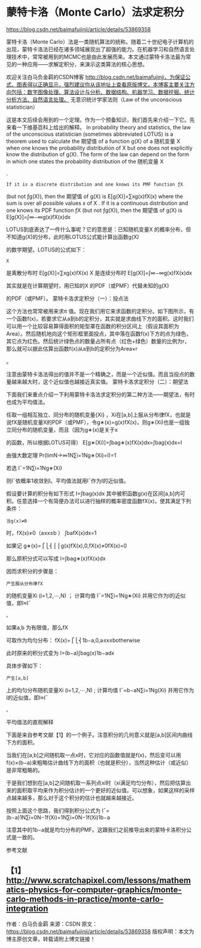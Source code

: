 ﻿# 蒙特卡洛（Monte Carlo）法求定积分



https://blog.csdn.net/baimafujinji/article/details/53869358

蒙特卡洛（Monte Carlo）法是一类随机算法的统称。随着二十世纪电子计算机的出现，蒙特卡洛法已经在诸多领域展现出了超强的能力。在机器学习和自然语言处理技术中，常常被用到的MCMC也是由此发展而来。本文通过蒙特卡洛法最为常见的一种应用——求解定积分，来演示这类算法的核心思想。

欢迎关注白马负金羁的CSDN博客 http://blog.csdn.net/baimafujinji，为保证公式、图表得以正确显示，强烈建议你从该地址上查看原版博文。本博客主要关注方向包括：数字图像处理、算法设计与分析、数据结构、机器学习、数据挖掘、统计分析方法、自然语言处理。
无意识统计学家法则（Law of the unconscious statistician）

这是本文后续会用到的一个定理。作为一个预备知识，我们首先来介绍一下它。先来看一下维基百科上给出的解释。
In probability theory and statistics, the law of the unconscious statistician (sometimes abbreviated LOTUS) is a theorem used to calculate the 期望值 of a function g(X)
of a 随机变量 X when one knows the probability distribution of X but one does not explicitly know the distribution of g(X). The form of the law can depend on the form in which one states the probability distribution of the 随机变量 X

.

    If it is a discrete distribution and one knows its PMF function ƒX

(but not ƒg(X)), then the 期望值 of g(X) is
E[g(X)]=∑xg(x)fX(x)
where the sum is over all possible values x of X
.
If it is a continuous distribution and one knows its PDF function ƒX
(but not ƒg(X)), then the 期望值 of g(X) is
E[g(X)]=∫∞−∞g(x)fX(x)dx

LOTUS到底表达了一件什么事呢？它的意思是：已知随机变量X
的概率分布，但不知道g(X)的分布，此时用LOTUS公式能计算出函数g(X)

的数学期望。LOTUS的公式如下：

    X

是离散分布时
E[g(X)]=∑xg(x)fX(x)
X
是连续分布时
E[g(X)]=∫∞−∞g(x)fX(x)dx

其实就是在计算期望时，用已知的X
的PDF（或PMF）代替未知的g(X)

的PDF（或PMF）。
蒙特卡洛求定积分（一）：投点法

这个方法也常常被用来求π
值。现在我们用它来求函数的定积分。如下图所示，有一个函数f(x)，若要求它从a到b的定积分，其实就是求曲线下方的面积。这时我们可以用一个比较容易算得面积的矩型罩在函数的积分区间上（假设其面积为Area）。然后随机地向这个矩形框里面投点，其中落在函数f(x)下方的点为绿色，其它点为红色。然后统计绿色点的数量占所有点（红色+绿色）数量的比例为r，那么就可以据此估算出函数f(x)从a到b的定积分为Area×r

。


注意由蒙特卡洛法得出的值并不是一个精确之，而是一个近似值。而且当投点的数量越来越大时，这个近似值也越接近真实值。
蒙特卡洛求定积分（二）：期望法

下面我们来重点介绍一下利用蒙特卡洛法求定积分的第二种方法——期望法，有时也成为平均值法。

任取一组相互独立、同分布的随机变量{Xi}
，Xi在[a,b]上服从分布律fX，也就是说fX是随机变量X的PDF（或PMF），令g∗(x)=g(x)fX(x)，则g∗(Xi)也是一组独立同分布的随机变量，而且（因为g∗(x)是关于x

的函数，所以根据LOTUS可得）
E[g∗(Xi)]=∫bag∗(x)fX(x)dx=∫bag(x)dx=I

由强大数定理
Pr(limN→∞1N∑i=1Ng∗(Xi)=I)=1

若选
I¯=1N∑i=1Ng∗(Xi)

则I¯依概率1收敛到I。平均值法就用I¯作为I的近似值。

假设要计算的积分有如下形式
I=∫bag(x)dx
其中被积函数g(x)在区间[a,b]内可积。任意选择一个有简便办法可以进行抽样的概率密度函数fX(x)，使其满足下列条件：

    当g(x)≠0

时，fX(x)≠0（a≤x≤b
）
∫bafX(x)dx=1

如果记
g∗(x)=⎧⎩⎨⎪⎪g(x)fX(x),0,fX(x)≠0fX(x)=0

那么原积分式可以写成
I=∫bag∗(x)fX(x)dx

因而求积分的步骤是：

    产生服从分布律fX

的随机变量Xi (i=1,2,⋯,N)
；
计算均值
I¯=1N∑i=1Ng∗(Xi)
并用它作为I的近似值，即I≈I¯

    。

如果a,b
为有限值，那么fX

可取作为均匀分布：
fX(x)=⎧⎩⎨1b−a,0,a≤x≤botherwise

此时原来的积分式变为
I=(b−a)∫bag(x)1b−adx

具体步骤如下：

    产生[a,b]

上的均匀分布随机变量Xi (i=1,2,⋯,N)
;
计算均值
I¯=b−aN∑i=1Ng(Xi)
并用它作为I的近似值，即I≈I¯

    。

平均值法的直观解释

下面是来自参考文献【1】的一个例子。注意积分的几何意义就是[a,b]区间内曲线下方的面积。


当我们在[a,b]之间随机取一点x时，它对应的函数值就是f(x)，然后变可以用f(x)×(b−a)来粗略估计曲线下方的面积（也就是积分），当然这种估计（或近似）是非常粗略的。


于是我们想到在[a,b]之间随机取一系列点xi时（xi满足均匀分布），然后把估算出来的面积取平均来作为积分估计的一个更好的近似值。可以想象，如果这样的采样点越来越多，那么对于这个积分的估计也就越来越接近。


按照上面这个思路，我们得到积分公式为
I¯=(b−a)1N∑i=0N−1f(Xi)=1N∑i=0N−1f(Xi)1b−a

注意其中的1b−a就是均匀分布的PMF。这跟我们之前推导出来的蒙特卡洛积分公式是一致的。

参考文献

【1】http://www.scratchapixel.com/lessons/mathematics-physics-for-computer-graphics/monte-carlo-methods-in-practice/monte-carlo-integration
--------------------- 
作者：白马负金羁 
来源：CSDN 
原文：https://blog.csdn.net/baimafujinji/article/details/53869358 
版权声明：本文为博主原创文章，转载请附上博文链接！
